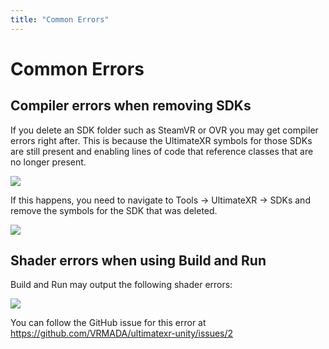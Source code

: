 ```yaml
---
title: "Common Errors"
---
```


# Common Errors

## Compiler errors when removing SDKs

If you delete an SDK folder such as SteamVR or OVR you may get compiler errors right after. This is because the UltimateXR symbols for those SDKs are still present and enabling lines of code that reference classes that are no longer present.

![](/media/docs/troubleshooting/common-errors/01Errors.png)
 
If this happens, you need to navigate to Tools -> UltimateXR -> SDKs and remove the symbols for the SDK that was deleted.

![](/media/docs/troubleshooting/common-errors/02RemoveSymbols.png)

## Shader errors when using Build and Run

Build and Run may output the following shader errors:

![](/media/docs/troubleshooting/common-errors/03ShaderErrors.png)

You can follow the GitHub issue for this error at https://github.com/VRMADA/ultimatexr-unity/issues/2
